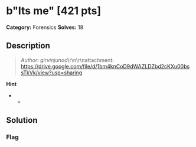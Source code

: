 # b"Its me" [421 pts]

**Category:** Forensics
**Solves:** 18

## Description
>*Author: girvinjunod*\r\n\r\nattachment: https://drive.google.com/file/d/1bm4knCoD9dWAZLDZbd2cKXu00bssTkVk/view?usp=sharing

**Hint**
* -

## Solution

### Flag

